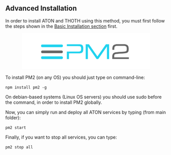 ## Advanced Installation

In order to install ATON and THOTH using this method, you must first follow the steps shown in the [Basic Installation section](./installation_basic.md) first.

<p align="center">
    <a href = "https://pm2.keymetrics.io/" target="_blank">
        <img src="../assets/pm2-logo.png" alt="PM2" width="400"/>
    </a>
</p>

To install PM2 (on any OS) you should just type on command-line:

```
npm install pm2 -g
```

On debian-based systems (Linux OS servers) you should use sudo before the command, in order to install PM2 globally.

Now, you can simply run and deploy all ATON services by typing (from main folder):

```
pm2 start
```

Finally, if you want to stop all services, you can type:

```
pm2 stop all
```